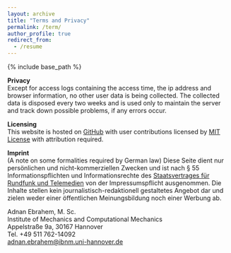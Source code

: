 ```yaml
---
layout: archive
title: "Terms and Privacy"
permalink: /term/
author_profile: true
redirect_from:
  - /resume
---
```


{% include base_path %}




**Privacy** <br />
Except for access logs containing the access time, the ip address and browser information, no other user data is being collected. The collected data is disposed every two weeks and is used only to maintain the server and track down possible problems, if any errors occur. 

**Licensing** <br />
This website is hosted on [GitHub](https://github.com/) with user contributions licensed by [MIT License](https://opensource.org/licenses/MIT) with attribution required.

**Imprint** <br />
(A note on some formalities required by German law) Diese Seite dient nur persönlichen und nicht-kommerziellen Zwecken und ist nach § 55 Informationspflichten und Informationsrechte des [Staatsvertrages für Rundfunk und Telemedien](http://www.voris.niedersachsen.de/jportal/?quelle=jlink&query=RdFunkStVtr+ND+%C2%A7+55&psml=bsvorisprod.psml&max=true) von der Impressumspflicht ausgenommen. Die Inhalte stellen kein journalistisch-redaktionell gestaltetes Angebot dar und zielen weder einer öffentlichen Meinungsbildung noch einer Werbung ab.




Adnan Ebrahem, M. Sc. <br />
Institute of Mechanics and Computational Mechanics <br />
Appelstraße 9a, 30167 Hannover <br />
Tel. +49 511 762-14092 <br />
adnan.ebrahem@ibnm.uni-hannover.de
